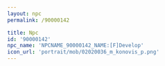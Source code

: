 ```yaml
---
layout: npc
permalink: /90000142

title: Npc
id: '90000142'
npc_name: 'NPCNAME_90000142_NAME:[F]Develop'
icon_url: 'portrait/mob/02020036_m_konovis_p.png'
---
```

